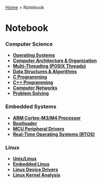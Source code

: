 <a href="./">Home</a> > Notebook

# Notebook



### Computer Science

* **<a href="./operating-systems/">Operating Systems</a>**
* **<a href="./computer-architecture-and-organization/">Computer Architecture & Organization</a>**
* **<a href="./multi-threading/">Multi-Threading (POSIX Threads)</a>**
* **<a href="./data-structures-and-algorithms/">Data Structures & Algorithms</a>**
* **<a href="./c-programming/">C Programming</a>**
* **<a href="./cpp-programming/">C++ Programming</a>**
* **<a href="./computer-networks/">Computer Networks</a>**
* **<a href="./problem-solving/">Problem Solving</a>**

### Embedded Systems

* **<a href="./arm-cortex-m3-m4-processor/">ARM Cortex-M3/M4 Processor</a>**
* **<a href="./bootloader/">Bootloader</a>**
* **<a href="./mcu-peripheral-drivers/">MCU Peripheral Drivers</a>**
* **<a href="./real-time-operating-systems/">Real-Time Operating Systems (RTOS)</a>**

### Linux

* **<a href="./unix-linux/">Unix/Linux</a>**
* **<a href="./embedded-linux/">Embedded Linux</a>**
* **<a href="./linux-device-drivers/">Linux Device Drivers</a>**
* **<a href="./linux-kernel-analysis/">Linux Kernel Analysis</a>**

